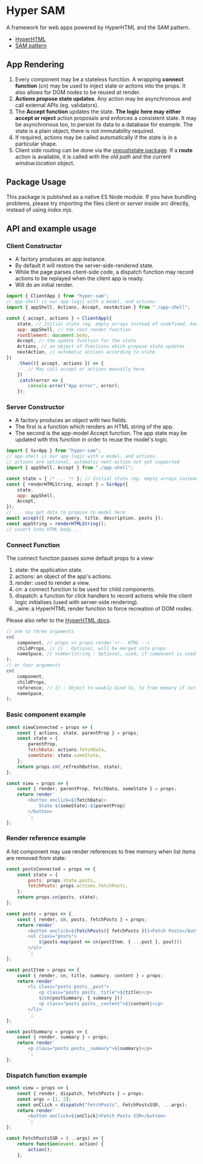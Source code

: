 # Hyper SAM

A framework for web apps powered by HyperHTML and the SAM pattern.

-   [HyperHTML](https://viperhtml.js.org/)
-   [SAM pattern](http://sam.js.org/)

## App Rendering

1.  Every component may be a stateless function. A wrapping **connect function** (cn) may be used to inject state or actions into the props. It also allows for DOM nodes to be reused at render.
2.  **Actions propose state updates**. Any action may be asynchronous and call external APIs (eg. validators).
3.  The **Accept function** updates the state. **The logic here may either accept or reject** action proposals and enforces a consistent state. It may be asynchronous too, to persist its data to a database for example. The state is a plain object, there is not immutability required.
4.  If required, actions may be called automatically if the state is in a particular shape.
5.  Client side routing can be done via the [onpushstate package](https://github.com/WebReflection/onpushstate). If a **route** action is available, it is called with the _old path_ and the current _window.location_ object.

## Package Usage

This package is published as a native ES Node module. If you have bundling problems, please try importing the files _client_ or _server_ inside _src_ directly, instead of using _index.mjs_.

## API and example usage

### Client Constructor

-   A factory produces an app instance.
-   By default it will restore the server-side-rendered state.
-   While the page parses client-side code, a dispatch function may record actions to be replayed when the client app is ready.
-   Will do an initial render.

```javascript
import { ClientApp } from "hyper-sam";
// app-shell is our app logic with a model, and actions.
import { appShell, Actions, Accept, nextAction } from "./app-shell";

const { accept, actions } = ClientApp({
    state, // Initial state (eg. empty arrays instead of undefined, keep API consistent for render). Only needed without server-side render.
    app: appShell, // the root render function
    rootElement: document.body,
    Accept, // the update function for the state
    Actions, // an object of functions which propose state updates
    nextAction, // automatic actions according to state
})
    .then(({ accept, actions }) => {
        // May call accept or actions manually here.
    })
    .catch(error => {
        console.error("App error", error);
    });
```

### Server Constructor

-   A factory produces an object with two fields.
-   The first is a function which renders an HTML string of the app.
-   The second is the app-model Accept function. The app state may be updated with this function in order to reuse the model's logic.

```javascript
import { SsrApp } from "hyper-sam";
// app-shell is our app logic with a model, and actions.
// actions are optional, automatic next-action not yet supported
import { appShell, Accept } from "./app-shell";

const state = { /* ... */ }; // Initial state (eg. empty arrays instead of undefined, keep API consistent for render).
const { renderHTMLString, accept } = SsrApp({
    state,
    app: appShell,
    Accept,
});
// ... may get data to propose to model here
await accept({ route, query, title, description, posts });
const appString = renderHTMLString();
// insert into HTML body ...
```

### Connect Function

The connect function passes some default props to a view:

1.  state: the application state.
2.  actions: an object of the app's actions.
3.  render: used to render a view.
4.  cn: a connect function to be used for child components.
5.  dispatch: a function for click handlers to record actions while the client logic initialises (used with server-side rendering).
6.  \_wire: a HyperHTML render function to force recreation of DOM nodes.

Please also refer to the [HyperHTML docs](https://viperhtml.js.org/hyperhtml/documentation/#essentials-1).

```javascript
// one to three arguments
cn(
    component, // props => props.render`<!-- HTML -->`
    childProps, // {} : Optional, will be merged into props
    nameSpace, // number|string : Optional, used, if component is used multiple times in same view
);
// or four arguments
cn(
    component,
    childProps,
    reference, // {} : Object to weakly bind to, to free memory if not used anymore (see hyperhtml)
    nameSpace,
);
```

### Basic component example

```javascript
const viewConnected = props => {
    const { actions, state, parentProp } = props;
    const state = {
        parentProp,
        fetchData: actions.fetchData,
        someState: state.someState,
    };
    return props.cn(_refreshButton, state);
};

const view = props => {
    const { render, parentProp, fetchData, someState } = props;
    return render`
        <button onclick=${fetchData}>
            State ${someState}-${parentProp}
        </button>
        `;
};
```

### Render reference example

A list component may use render references to free memory when list items are removed from state:

```javascript
const postsConnected = props => {
    const state = {
        posts: props.state.posts,
        fetchPosts: props.actions.fetchPosts,
    };
    return props.cn(posts, state);
};

const posts = props => {
    const { render, cn, posts, fetchPosts } = props;
    return render`
        <button onclick=${FetchPosts({ fetchPosts })}>Fetch Posts</button>
        <ul class="posts">
            ${posts.map(post => cn(postItem, { ...post }, post))}
        </ul>
        `;
};

const postItem = props => {
    const { render, cn, title, summary, content } = props;
    return render`
        <li class="posts posts__post">
            <p class="posts posts__title">${title}</p>
            ${cn(postSummary, { summary })}
            <p class="posts posts__content">${content}</p>
        </li>
        `;
};

const postSummary = props => {
    const { render, summary } = props;
    return render`
        <p class="posts posts__summary">${summary}</p>
        `;
};
```

### Dispatch function example

```javascript
const view = props => {
    const { render, dispatch, fetchPosts } = props;
    const args = [1, 2];
    const onClick = dispatch("fetchPosts", FetchPostsSSR, ...args);
    return render`
        <button onclick=${onClick}>Fetch Posts SSR</button>
        `;
};

const FetchPostsSSR = (...args) => {
    return function(event, action) {
        action();
    };
```
